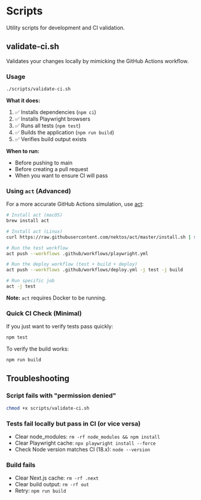 # Scripts

Utility scripts for development and CI validation.

## validate-ci.sh

Validates your changes locally by mimicking the GitHub Actions workflow.

### Usage

```bash
./scripts/validate-ci.sh
```

**What it does:**
1. ✅ Installs dependencies (`npm ci`)
2. ✅ Installs Playwright browsers
3. ✅ Runs all tests (`npm test`)
4. ✅ Builds the application (`npm run build`)
5. ✅ Verifies build output exists

**When to run:**
- Before pushing to main
- Before creating a pull request
- When you want to ensure CI will pass

### Using `act` (Advanced)

For a more accurate GitHub Actions simulation, use [act](https://github.com/nektos/act):

```bash
# Install act (macOS)
brew install act

# Install act (Linux)
curl https://raw.githubusercontent.com/nektos/act/master/install.sh | sudo bash

# Run the test workflow
act push --workflows .github/workflows/playwright.yml

# Run the deploy workflow (test + build + deploy)
act push --workflows .github/workflows/deploy.yml -j test -j build

# Run specific job
act -j test
```

**Note:** `act` requires Docker to be running.

### Quick CI Check (Minimal)

If you just want to verify tests pass quickly:

```bash
npm test
```

To verify the build works:

```bash
npm run build
```

## Troubleshooting

### Script fails with "permission denied"

```bash
chmod +x scripts/validate-ci.sh
```

### Tests fail locally but pass in CI (or vice versa)

- Clear node_modules: `rm -rf node_modules && npm install`
- Clear Playwright cache: `npx playwright install --force`
- Check Node version matches CI (18.x): `node --version`

### Build fails

- Clear Next.js cache: `rm -rf .next`
- Clear build output: `rm -rf out`
- Retry: `npm run build`
